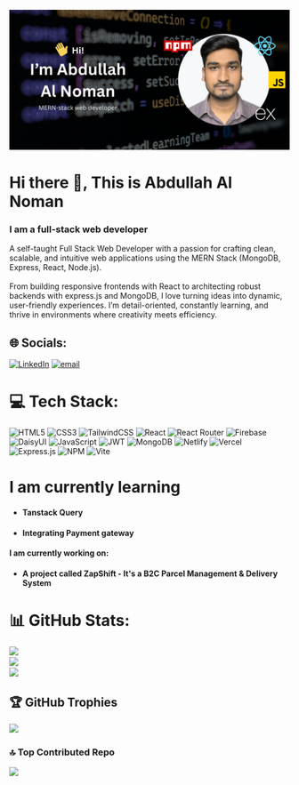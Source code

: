<img src="https://github.com/devabdullahalnoman/devabdullahalnoman/blob/main/github-banner.jpg"></img>
# Hi there 👋, This is Abdullah Al Noman
### I am a full-stack web developer

A self-taught Full Stack Web Developer with a passion for crafting clean, scalable, and intuitive web applications using the MERN Stack (MongoDB, Express, React, Node.js).<br><br>From building responsive frontends with React to architecting robust backends with express.js and MongoDB, I love turning ideas into dynamic, user-friendly experiences. I’m detail-oriented, constantly learning, and thrive in environments where creativity meets efficiency.


## 🌐 Socials:
[![LinkedIn](https://img.shields.io/badge/LinkedIn-%230077B5.svg?logo=linkedin&logoColor=white)](https://linkedin.com/in/dev-abdullah-al-noman) [![email](https://img.shields.io/badge/Email-D14836?logo=gmail&logoColor=white)](mailto:nomanahnaf@gmail.com) 

# 💻 Tech Stack:
![HTML5](https://img.shields.io/badge/html5-%23E34F26.svg?style=for-the-badge&logo=html5&logoColor=white) ![CSS3](https://img.shields.io/badge/css3-%231572B6.svg?style=for-the-badge&logo=css3&logoColor=white) ![TailwindCSS](https://img.shields.io/badge/tailwindcss-%2338B2AC.svg?style=for-the-badge&logo=tailwind-css&logoColor=white) ![React](https://img.shields.io/badge/react-%2320232a.svg?style=for-the-badge&logo=react&logoColor=%2361DAFB) ![React Router](https://img.shields.io/badge/React_Router-CA4245?style=for-the-badge&logo=react-router&logoColor=white) ![Firebase](https://img.shields.io/badge/firebase-%23039BE5.svg?style=for-the-badge&logo=firebase) ![DaisyUI](https://img.shields.io/badge/daisyui-5A0EF8?style=for-the-badge&logo=daisyui&logoColor=white) ![JavaScript](https://img.shields.io/badge/javascript-%23323330.svg?style=for-the-badge&logo=javascript&logoColor=%23F7DF1E) ![JWT](https://img.shields.io/badge/JWT-black?style=for-the-badge&logo=JSON%20web%20tokens) ![MongoDB](https://img.shields.io/badge/MongoDB-%234ea94b.svg?style=for-the-badge&logo=mongodb&logoColor=white) ![Netlify](https://img.shields.io/badge/netlify-%23000000.svg?style=for-the-badge&logo=netlify&logoColor=#00C7B7) ![Vercel](https://img.shields.io/badge/vercel-%23000000.svg?style=for-the-badge&logo=vercel&logoColor=white) ![Express.js](https://img.shields.io/badge/express.js-%23404d59.svg?style=for-the-badge&logo=express&logoColor=%2361DAFB) ![NPM](https://img.shields.io/badge/NPM-%23CB3837.svg?style=for-the-badge&logo=npm&logoColor=white) ![Vite](https://img.shields.io/badge/vite-%23646CFF.svg?style=for-the-badge&logo=vite&logoColor=white)

# I am currently learning
- #### Tanstack Query
- #### Integrating Payment gateway

#### I am currently working on: 
- #### A project called ZapShift - It's a B2C Parcel Management & Delivery System


# 📊 GitHub Stats:
![](https://github-readme-stats.vercel.app/api?username=devabdullahalnoman&theme=dark&hide_border=false&include_all_commits=true&count_private=false)<br/>
![](https://nirzak-streak-stats.vercel.app/?user=devabdullahalnoman&theme=dark&hide_border=false)<br/>
![](https://github-readme-stats.vercel.app/api/top-langs/?username=devabdullahalnoman&theme=dark&hide_border=false&include_all_commits=true&count_private=false&layout=compact)

## 🏆 GitHub Trophies
![](https://github-profile-trophy.vercel.app/?username=devabdullahalnoman&theme=default&no-frame=true&no-bg=true&margin-w=4)

### 🔝 Top Contributed Repo
![](https://github-contributor-stats.vercel.app/api?username=devabdullahalnoman&limit=5&theme=dark&combine_all_yearly_contributions=true)
